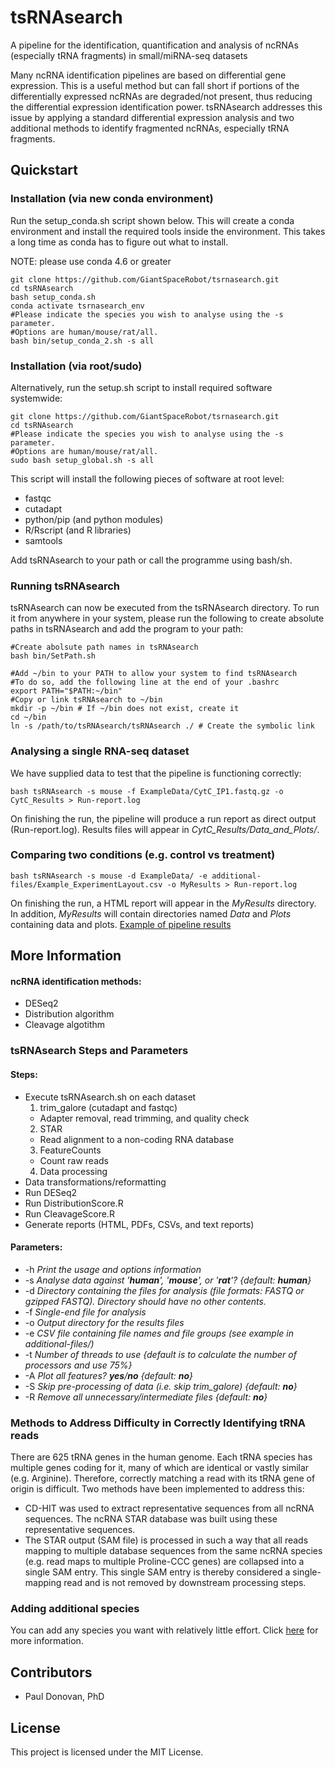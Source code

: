 # tsRNAsearch

A pipeline for the identification, quantification and analysis of ncRNAs (especially tRNA fragments) in small/miRNA-seq datasets

Many ncRNA identification pipelines are based on differential gene expression. This is a useful method but can fall short if portions of the differentially expressed ncRNAs are degraded/not present, thus reducing the differential expression identification power. tsRNAsearch addresses this issue by applying a standard differential expression analysis and two additional methods to identify fragmented ncRNAs, especially tRNA fragments.

## Quickstart
### Installation (via new conda environment)
Run the setup_conda.sh script shown below. This will create a conda environment and install the required tools inside the environment. This takes a long time as conda has to figure out what to install. 

NOTE: please use conda 4.6 or greater

```
git clone https://github.com/GiantSpaceRobot/tsrnasearch.git
cd tsRNAsearch
bash setup_conda.sh
conda activate tsrnasearch_env
#Please indicate the species you wish to analyse using the -s parameter.
#Options are human/mouse/rat/all.
bash bin/setup_conda_2.sh -s all
```

### Installation (via root/sudo)
Alternatively, run the setup.sh script to install required software systemwide:

```
git clone https://github.com/GiantSpaceRobot/tsrnasearch.git
cd tsRNAsearch
#Please indicate the species you wish to analyse using the -s parameter.
#Options are human/mouse/rat/all.
sudo bash setup_global.sh -s all
```

This script will install the following pieces of software at root level:

* fastqc
* cutadapt
* python/pip (and python modules)
* R/Rscript (and R libraries)
* samtools

Add tsRNAsearch to your path or call the programme using bash/sh.

### Running tsRNAsearch

tsRNAsearch can now be executed from the tsRNAsearch directory.
To run it from anywhere in your system, please run the following to create absolute paths in tsRNAsearch and add the program to your path:

```
#Create abolsute path names in tsRNAsearch
bash bin/SetPath.sh

#Add ~/bin to your PATH to allow your system to find tsRNAsearch
#To do so, add the following line at the end of your .bashrc
export PATH="$PATH:~/bin"
#Copy or link tsRNAsearch to ~/bin
mkdir -p ~/bin # If ~/bin does not exist, create it
cd ~/bin
ln -s /path/to/tsRNAsearch/tsRNAsearch ./ # Create the symbolic link
```

### Analysing a single RNA-seq dataset
We have supplied data to test that the pipeline is functioning correctly:

```
bash tsRNAsearch -s mouse -f ExampleData/CytC_IP1.fastq.gz -o CytC_Results > Run-report.log
```

On finishing the run, the pipeline will produce a run report as direct output (Run-report.log). Results files will appear in *CytC\_Results/Data\_and\_Plots/*.

### Comparing two conditions (e.g. control vs treatment)
```
bash tsRNAsearch -s mouse -d ExampleData/ -e additional-files/Example_ExperimentLayout.csv -o MyResults > Run-report.log 
```

On finishing the run, a HTML report will appear in the *MyResults* directory. In addition, *MyResults* will contain directories named *Data* and *Plots* containing data and plots. [Example of pipeline results](https://giantspacerobot.github.io/tsRNAsearch_ExampleOutput/CytC_vs_TotalRNA.Results-summary.Base64encoded.html)

## More Information
#### ncRNA identification methods:
* DESeq2
* Distribution algorithm
* Cleavage algotithm

### tsRNAsearch Steps and Parameters 
#### Steps:
* Execute tsRNAsearch.sh on each dataset
  1. trim\_galore (cutadapt and fastqc) 
    * Adapter removal, read trimming, and quality check
  2. STAR
    * Read alignment to a non-coding RNA database
  3. FeatureCounts
    * Count raw reads
  4. Data processing
* Data transformations/reformatting
* Run DESeq2
* Run DistributionScore.R
* Run CleavageScore.R
* Generate reports (HTML, PDFs, CSVs, and text reports)
#### Parameters:
* -h *Print the usage and options information*
* -s *Analyse data against '__human__', '__mouse__', or '__rat__'? {default: __human__}*
* -d *Directory containing the files for analysis (file formats: FASTQ or gzipped FASTQ). Directory should have no other contents.*
* -f *Single-end file for analysis*
* -o *Output directory for the results files*
* -e *CSV file containing file names and file groups (see example in additional-files/)*
* -t *Number of threads to use {default is to calculate the number of processors and use 75%}*
* -A *Plot all features? __yes__/__no__ {default: __no__}*
* -S *Skip pre-processing of data (i.e. skip trim_galore) {default: __no__}*
* -R *Remove all unnecessary/intermediate files {default: __no__}*

### Methods to Address Difficulty in Correctly Identifying tRNA reads
There are 625 tRNA genes in the human genome. Each tRNA species has multiple genes coding for it, many of which are identical or vastly similar (e.g. Arginine). Therefore, correctly matching a read with its tRNA gene of origin is difficult. Two methods have been implemented to address this:
* CD-HIT was used to extract representative sequences from all ncRNA sequences. The ncRNA STAR database was built using these representative sequences.
* The STAR output (SAM file) is processed in such a way that all reads mapping to multiple database sequences from the same ncRNA species (e.g. read maps to multiple Proline-CCC genes) are collapsed into a single SAM entry. This single SAM entry is thereby considered a single-mapping read and is not removed by downstream processing steps.

### Adding additional species
You can add any species you want with relatively little effort. Click [here](https://github.com/GiantSpaceRobot/tsRNAsearch_add-new-species) for more information.

## Contributors
* Paul Donovan, PhD

## License
This project is licensed under the MIT License.

